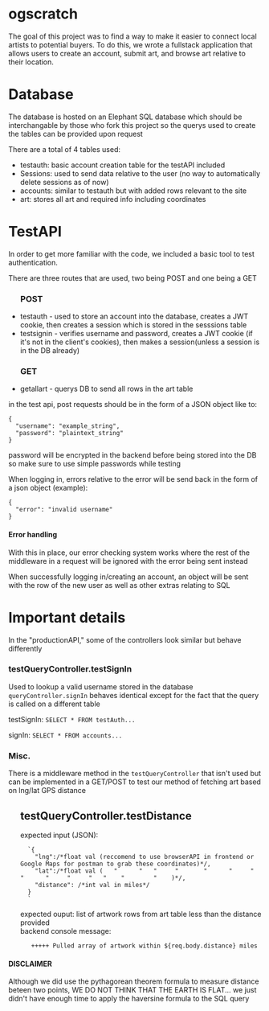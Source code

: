 # ogscratch

The goal of this project was to find a way to make it easier to connect local artists to potential buyers. To do this, we wrote a fullstack application that allows users to create an account, submit art, and browse art relative to their location. 

<h1>
Database
</h1>

The database is hosted on an Elephant SQL database which should be interchangable by those who fork this project so the querys used to create the tables can be provided upon request

There are a total of 4 tables used:
  <ul>
  <li>testauth: basic account creation table for the testAPI included</li>
  <li>Sessions: used to send data relative to the user (no way to automatically delete sessions as of now)</li>
  <li>accounts: similar to testauth but with added rows relevant to the site</li>
  <li>art: stores all art and required info including coordinates</li>
  </ul>
  

<h1>TestAPI</h1>

In order to get more familiar with the code, we included a basic tool to test authentication.

There are three routes that are used, two being POST and one being a GET
  <ul>
  <h3>POST</h3>
  <li>testauth - used to store an account into the database, creates a JWT cookie, then creates a session which is stored in the sesssions table</li>
  <li>testsignin - verifies username and password, creates a JWT cookie (if it's not in the client's cookies), then makes a session(unless a session is in the DB already)</li>
  <h3>GET</h3>
  <li>getallart - querys DB to send all rows in the art table</li>
  </ul>
  
  in the test api, post requests should be in the form of a JSON object like to:
  
  ```
  {
    "username": "example_string",
    "password": "plaintext_string"
  }
  ```
  
  password will be encrypted in the backend before being stored into the DB so make sure to use simple passwords while testing
  
When logging in, errors relative to the error will be send back in the form of a json object (example):
```
{
  "error": "invalid username" 
}
```
<h4>Error handling </h4>

With this in place, our error checking system works where the rest of the middleware in a request will be ignored with the error being sent instead

When successfully logging in/creating an account, an object will be sent with the row of the new user as well as other extras relating to SQL

<h1>Important details</h1>

In the "productionAPI," some of the controllers look similar but behave differently

<h3> testQueryController.testSignIn </h3>

Used to lookup a valid username stored in the database
`queryController.signIn` behaves identical except for the fact that the query is called on a different table

testSignIn: `SELECT * FROM testAuth...` 

signIn: `SELECT * FROM accounts...`


<h3> Misc. </h3>

There is a middleware method in the `testQueryController` that isn't used but can be implemented in a GET/POST to test our method of fetching art based on lng/lat GPS distance
  <ul>
    <h2>testQueryController.testDistance</h2>
    expected input (JSON):

      `{
        "lng":/*float val (reccomend to use browserAPI in frontend or Google Maps for postman to grab these coordinates)*/,
        "lat":/*float val (   "      "   "     "       "      "     "       "      "     "     "   "    "        "    )*/,
        "distance": /*int val in miles*/
      }
      `
  </ul>
  <ul>
expected ouput: list of artwork rows from art table less than the distance provided
<br>
backend console message:
   
       +++++ Pulled array of artwork within ${req.body.distance} miles

   </ul>
   
<h4>DISCLAIMER</h4>

Although we did use the pythagorean theorem formula to measure distance beteen two points, WE DO NOT THINK THAT THE EARTH IS FLAT... we just didn't have enough time to apply the haversine formula to the SQL query
